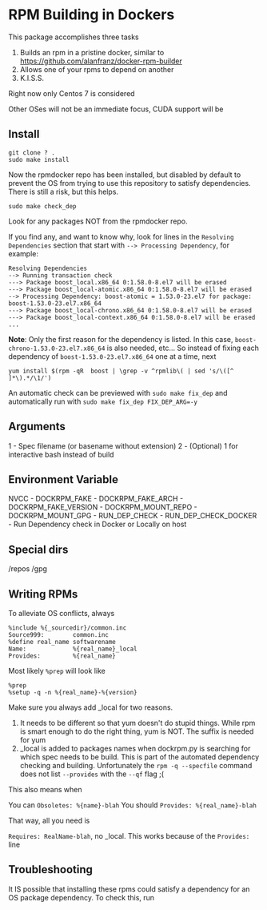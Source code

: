 # RPM Building in Dockers #

This package accomplishes three tasks

1. Builds an rpm in a pristine docker, similar to https://github.com/alanfranz/docker-rpm-builder
2. Allows one of your rpms to depend on another
3. K.I.S.S.

Right now only Centos 7 is considered

Other OSes will not be an immediate focus, CUDA support will be

## Install ##

```
git clone ? .
sudo make install
```

Now the rpmdocker repo has been installed, but disabled by default to prevent 
the OS from trying to use this repository to satisfy dependencies. There is 
still a risk, but this helps.

```
sudo make check_dep
```

Look for any packages NOT from the rpmdocker repo.

If you find any, and want to know why, look for lines in the `Resolving Dependencies`
section that start with `--> Processing Dependency`, for example:

```
Resolving Dependencies
--> Running transaction check
---> Package boost_local.x86_64 0:1.58.0-8.el7 will be erased
---> Package boost_local-atomic.x86_64 0:1.58.0-8.el7 will be erased
--> Processing Dependency: boost-atomic = 1.53.0-23.el7 for package: boost-1.53.0-23.el7.x86_64
---> Package boost_local-chrono.x86_64 0:1.58.0-8.el7 will be erased
---> Package boost_local-context.x86_64 0:1.58.0-8.el7 will be erased
...
```

**Note**: Only the first reason for the dependency is listed. In this case, 
`boost-chrono-1.53.0-23.el7.x86_64` is also needed, etc... So instead of fixing each
dependency of `boost-1.53.0-23.el7.x86_64` one at a time, next 

```
yum install $(rpm -qR  boost | \grep -v ^rpmlib\( | sed 's/\([^ ]*\).*/\1/')

```

An automatic check can be previewed with `sudo make fix_dep` and automatically 
run with `sudo make fix_dep FIX_DEP_ARG=-y`


## Arguments ##

1 - Spec filename (or basename without extension)
2 - (Optional) 1 for interactive bash instead of build

## Environment Variable ## 

NVCC - 
DOCKRPM_FAKE  -
DOCKRPM_FAKE_ARCH - 
DOCKRPM_FAKE_VERSION -
DOCKRPM_MOUNT_REPO -
DOCKRPM_MOUNT_GPG -
RUN_DEP_CHECK -
RUN_DEP_CHECK_DOCKER - Run Dependency check in Docker or Locally on host
## Special dirs ##

/repos
/gpg

## Writing RPMs ##

To alleviate OS conflicts, always

```spec
%include %{_sourcedir}/common.inc
Source999:        common.inc
%define real_name softwarename
Name:             %{real_name}_local
Provides:         %{real_name}
```

Most likely `%prep` will look like 

```spec
%prep
%setup -q -n %{real_name}-%{version}
```

Make sure you always add _local for two reasons. 

1. It needs to be different so that yum doesn't do stupid things. While rpm is
smart enough to do the right thing, yum is NOT. The suffix is needed for yum
2. _local is added to packages names when dockrpm.py is searching for which
spec needs to be build. This is part of the automated dependency checking and
building. Unfortunately the `rpm -q --specfile` command does not list `--provides`
with the `--qf` flag ;(

This also means when 

You can `Obsoletes: %{name}-blah`
You should `Provides: %{real_name}-blah`

That way, all you need is

`Requires: RealName-blah`, no _local. This works because of the `Provides:` line

## Troubleshooting ##

It IS possible that installing these rpms could satisfy a dependency for an OS
package dependency. To check this, run 